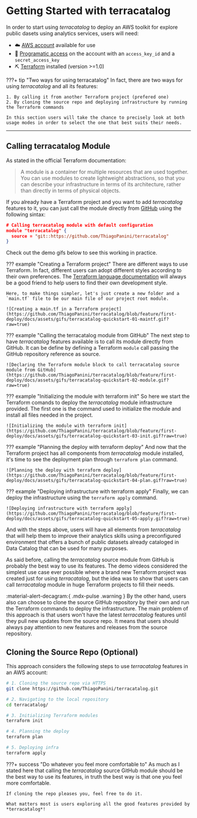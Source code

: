 # Getting Started with terracatalog

In order to start using *terracatalog* to deploy an AWS toolkit for explore public dasets using analytics services, users will need:

- ☁️ [AWS account](https://aws.amazon.com/premiumsupport/knowledge-center/create-and-activate-aws-account/) available for use
- 🔑 [Programatic access](https://docs.aws.amazon.com/general/latest/gr/aws-sec-cred-types.html) on the account with an `access_key_id` and a `secret_access_key`
- ⛏ [Terraform](https://www.terraform.io/) installed (version >=1.0)

???+ tip "Two ways for using terracatalog"
    In fact, there are two ways for using *terracatalog* and all its features:
    
    1. By calling it from another Terraform project (prefered one)
    2. By cloning the source repo and deploying infrastructure by running the Terraform commands

    In this section users will take the chance to precisely look at both usage modes in order to select the one that best suits their needs.

___

## Calling terracatalog Module

As stated in the official Terraform documentation:

> A module is a container for multiple resources that are used together. You can use modules to create lightweight abstractions, so that you can describe your infrastructure in terms of its architecture, rather than directly in terms of physical objects.

If you already have a Terraform project and you want to add *terracatalog* features to it, you can just call the module directly from [GitHub](https://github.com/ThiagoPanini/terracatalog) using the following sintax:

```json
# Calling terracatalog module with default configuration
module "terracatalog" {
  source = "git::https://github.com/ThiagoPanini/terracatalog"
}
```

Check out the demo gifs below to see this working in practice.

??? example "Creating a Terraform project"
    There are different ways to use Terraform. In fact, different users can adopt different styles according to their own preferences. The [Terraform language documentation](https://developer.hashicorp.com/terraform/language) will always be a good friend to help users to find their own development style.

    Here, to make things simpler, let's just create a new folder and a `main.tf` file to be our main file of our project root module.

    ![Creating a main.tf in a Terraform project](https://github.com/ThiagoPanini/terracatalog/blob/feature/first-deploy/docs/assets/gifs/terracatalog-quickstart-01-maintf.gif?raw=true)


??? example "Calling the terracatalog module from GitHub"
    The next step to have *terracatalog* features available is to call its module directly from GitHub. It can be define by defining a Terraform `module` call passing the GitHub repository reference as source.

    ![Declaring the Terraform module block to call terracatalog source module from GitHub](https://github.com/ThiagoPanini/terracatalog/blob/feature/first-deploy/docs/assets/gifs/terracatalog-quickstart-02-module.gif?raw=true)


??? example "Initializing the module with terraform init"
    So here we start the Terraform comands to deploy the *terracatalog* module infrastructure provided. The first one is the command used to initialize the module and install all files needed in the project.

    ![Initializing the module with terraform init](https://github.com/ThiagoPanini/terracatalog/blob/feature/first-deploy/docs/assets/gifs/terracatalog-quickstart-03-init.gif?raw=true)


??? example "Planning the deploy with terraform deploy"
    And now that the Terraform project has all components from *terracatalog* module installed, it's time to see the deployment plan through `terraform plan` command.

    ![Planning the deploy with terraform deploy](https://github.com/ThiagoPanini/terracatalog/blob/feature/first-deploy/docs/assets/gifs/terracatalog-quickstart-04-plan.gif?raw=true)


??? example "Deploying infrastructure with terraform apply"
    Finally, we can deploy the infrastructure using the `terraform apply` command.

    ![Deploying infrastructure with terraform apply](https://github.com/ThiagoPanini/terracatalog/blob/feature/first-deploy/docs/assets/gifs/terracatalog-quickstart-05-apply.gif?raw=true)

And with the steps above, users will have all elements from *terracatalog* that will help them to improve their analytics skills using a preconfigured environment that offers a bunch of public datasets already cataloged in Data Catalog that can be used for many purposes.

As said before, calling the *terracatalog* source module from GitHub is probably the best way to use its features. The demo videos considered the simplest use case ever possible where a brand new Terraform project was created just for using *terracatalog*, but the idea was to show that users can call *terracatalog* module in huge Terraform projects to fill their needs.

:material-alert-decagram:{ .mdx-pulse .warning } By the other hand, users also can choose to clone the source GitHub repository by their own and run the Terraform commands to deploy the infrastructure. The main problem of this approach is that users won't have the latest *terracatalog* features until they pull new updates from the source repo. It means that users should always pay attention to new features and releases from the source repository.

## Cloning the Source Repo (Optional)

This approach considers the following steps to use *terracatalog* features in an AWS account:

```bash
# 1. Cloning the source repo via HTTPS
git clone https://github.com/ThiagoPanini/terracatalog.git

# 2. Navigating to the local repository
cd terracatalog/

# 3. Initializing Terraform modules
terraform init

# 4. Planning the deploy
terraform plan

# 5. Deploying infra
terraform apply
```

???+ success "Do whatever you feel more comfortable to"
    As much as I stated here that calling the *terracatalog* source GitHub module should be the best way to use its features, in truth the best way is that one you feel more comfortable.

    If cloning the repo pleases you, feel free to do it.

    What matters most is users exploring all the good features provided by *terracatalog*!